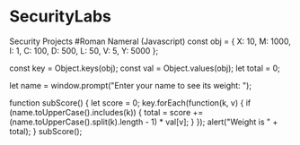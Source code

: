 
# SecurityLabs
Security Projects
#Roman Nameral (Javascript)
const obj = {
  X: 10,
  M: 1000,
  I: 1,
  C: 100,
  D: 500,
  L: 50,
  V: 5,
  Y: 5000
};

const key = Object.keys(obj);
const val = Object.values(obj);
let total = 0;

let name = window.prompt("Enter your name to see its weight: ");

function subScore() {
  let score = 0;
  key.forEach(function(k, v) {
    if (name.toUpperCase().includes(k)) {
      total = score += (name.toUpperCase().split(k).length - 1) * val[v];
    }
  });
  alert("Weight is " + total);
}
subScore();
